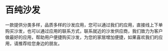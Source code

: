 # 百纯沙发

一款提供分类多样，品质多样的沙发应用，您可以通过我们的应用，直接线上下单购买沙发，也可以通过应用的联系方式，联系就近的沙发供应商，我们致力为客户做最好的应用，帮助用户便捷购买沙发，为您的家居增加便捷，如果喜欢我们的应用，请推荐给您身边的朋友。
